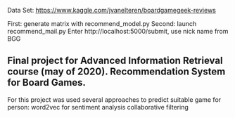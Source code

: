 Data Set: https://www.kaggle.com/jvanelteren/boardgamegeek-reviews

First: generate matrix with recommend_model.py
Second: launch recommend_mail.py
Enter http://localhost:5000/submit, use nick name from BGG 


## Final project for Advanced Information Retrieval course (may of 2020). Recommendation System for Board Games.
For this project was used several approaches to predict suitable game for person: 
word2vec for sentiment analysis
collaborative filtering
